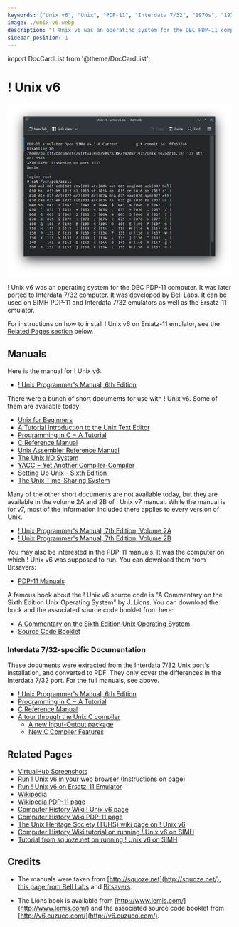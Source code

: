 ```yaml
---
keywords: ["Unix v6", "Unix", "PDP-11", "Interdata 7/32", "1970s", "1975"]
image: ./unix-v6.webp
description: "! Unix v6 was an operating system for the DEC PDP-11 computer. It was later ported to Interdata 7/32 computer."
sidebar_position: 1
---
```


import DocCardList from '@theme/DocCardList';

# ! Unix v6

![! Unix v6](./unix-v6.webp)

! Unix v6 was an operating system for the DEC PDP-11 computer. It was later ported to Interdata 7/32 computer. It was developed by Bell Labs. It can be used on SIMH PDP-11 and Interdata 7/32 emulators as well as the Ersatz-11 emulator.

<DocCardList />

For instructions on how to install ! Unix v6 on Ersatz-11 emulator, see the [Related Pages section](#related-pages) below.
 
## Manuals

Here is the manual for ! Unix v6:

- [! Unix Programmer's Manual, 6th Edition](http://squoze.net/UNIX/v6man/all.pdf)

There were a bunch of short documents for use with ! Unix v6. Some of them are available today:

- [Unix for Beginners](http://squoze.net/UNIX/v6/files/doc/beg.pdf)
- [A Tutorial Introduction to the Unix Text Editor](http://squoze.net/UNIX/v6/files/doc/ed.pdf)
- [Programming in C − A Tutorial](http://squoze.net/UNIX/v6/files/doc/ctut.pdf)
- [C Reference Manual](http://squoze.net/UNIX/v6/files/doc/c.pdf)
- [Unix Assembler Reference Manual](http://squoze.net/UNIX/v6/files/doc/as.pdf)
- [The Unix I/O System](http://squoze.net/UNIX/v6/files/doc/iosys.pdf)
- [YACC − Yet Another Compiler-Compiler](http://squoze.net/UNIX/v6/files/doc/yacc.pdf)
- [Setting Up Unix - Sixth Edition](http://squoze.net/UNIX/v6/files/doc/start.pdf)
- [The Unix Time-Sharing System](http://squoze.net/UNIX/v6/files/doc/unix.pdf)

Many of the other short documents are not available today, but they are available in the volume 2A and 2B of ! Unix v7 manual. While the manual is for v7, most of the information included there applies to every version of Unix.

- [! Unix Programmer's Manual, 7th Edition, Volume 2A](https://s3.amazonaws.com/plan9-bell-labs/7thEdMan/v7vol2a.pdf)
- [! Unix Programmer's Manual, 7th Edition, Volume 2B](https://s3.amazonaws.com/plan9-bell-labs/7thEdMan/v7vol2b.pdf)

You may also be interested in the PDP-11 manuals. It was the computer on which ! Unix v6 was supposed to run. You can download them from Bitsavers:

- [PDP-11 Manuals](http://bitsavers.org/pdf/dec/pdp11/)

A famous book about the ! Unix v6 source code is "A Commentary on the Sixth Edition Unix Operating System" by J. Lions. You can download the book and the associated source code booklet from here:

- [A Commentary on the Sixth Edition Unix Operating System](http://www.lemis.com/grog/Documentation/Lions/book.pdf)
- [Source Code Booklet](http://v6.cuzuco.com/v6.pdf)

### Interdata 7/32-specific Documentation

These documents were extracted from the Interdata 7/32 Unix port's installation, and converted to PDF. They only cover the differences in the Interdata 7/32 port. For the full manuals, see above.

- [! Unix Programmer's Manual, 6th Edition](https://archive.org/download/unix_v6_id32_docs/man.pdf)
- [Programming in C − A Tutorial](https://archive.org/download/unix_v6_id32_docs/ctut.pdf)
- [C Reference Manual](https://archive.org/download/unix_v6_id32_docs/cman.pdf)
- [A tour through the Unix C compiler](https://archive.org/download/unix_v6_id32_docs/cdoc.pdf)
  - [A new Input-Output package](https://archive.org/download/unix_v6_id32_docs/ios.pdf)
  - [New C Compiler Features](https://archive.org/download/unix_v6_id32_docs/newstuff.pdf)

## Related Pages

- [VirtualHub Screenshots](https://screenshots.virtualhub.eu.org/1970s/1975/unix-v6/)
- [Run ! Unix v6 in your web browser](http://takahirox.github.io/pdp11-js/unixv6.html) (Instructions on page)
- [Run ! Unix v6 on Ersatz-11 Emulator](http://mercury.lcs.mit.edu/~jnc/tech/V6Unix.html)
- [Wikipedia](https://en.wikipedia.org/wiki/Version_6_Unix)
- [Wikipedia PDP-11 page](https://en.wikipedia.org/wiki/PDP-11)
- [Computer History Wiki ! Unix v6 page](https://gunkies.org/wiki/UNIX_Sixth_Edition)
- [Computer History Wiki PDP-11 page](https://gunkies.org/wiki/PDP-11)
- [The Unix Heritage Society (TUHS) wiki page on ! Unix v6](https://wiki.tuhs.org/doku.php?id=systems:6th_edition)
- [Computer History Wiki tutorial on running ! Unix v6 on SIMH](https://gunkies.org/wiki/Installing_UNIX_v6_(PDP-11)_on_SIMH)
- [Tutorial from squoze.net on running ! Unix v6 on SIMH](http://squoze.net/UNIX/v6/installation)

## Credits

- The manuals were taken from [http://squoze.net](http://squoze.net/), [this page from Bell Labs](https://s3.amazonaws.com/plan9-bell-labs/7thEdMan/bswv7.html) and [Bitsavers](http://bitsavers.org).

- The Lions book is available from [http://www.lemis.com/](http://www.lemis.com/) and the associated source code booklet from [http://v6.cuzuco.com/](http://v6.cuzuco.com/).
